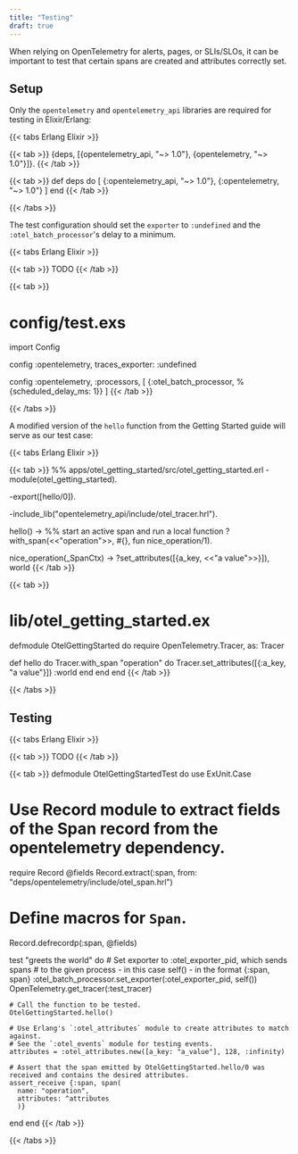 ```yaml
---
title: "Testing"
draft: true
---
```


When relying on OpenTelemetry for alerts, pages, or SLIs/SLOs, it can be important to test that certain spans are created and attributes correctly set.

## Setup
Only the `opentelemetry` and `opentelemetry_api` libraries are required for testing in Elixir/Erlang:

{{< tabs Erlang Elixir >}}

{{< tab >}}
{deps, [{opentelemetry_api, "~> 1.0"},
        {opentelemetry, "~> 1.0"}]}.
{{< /tab >}}

{{< tab >}}
def deps do
  [
    {:opentelemetry_api, "~> 1.0"},
    {:opentelemetry, "~> 1.0"}
  ]
end
{{< /tab >}}

{{< /tabs >}}

The test configuration should set the `exporter` to `:undefined` and the `:otel_batch_processor`'s delay to a minimum.

{{< tabs Erlang Elixir >}}

{{< tab >}}
TODO
{{< /tab >}}

{{< tab >}}
# config/test.exs
import Config

config :opentelemetry,
    traces_exporter: :undefined

config :opentelemetry, :processors, [
  {:otel_batch_processor, %{scheduled_delay_ms: 1}}
]
{{< /tab >}}

{{< /tabs >}}

A modified version of the `hello` function from the Getting Started guide will serve as our test case:

{{< tabs Erlang Elixir >}}

{{< tab >}}
%% apps/otel_getting_started/src/otel_getting_started.erl
-module(otel_getting_started).

-export([hello/0]).

-include_lib("opentelemetry_api/include/otel_tracer.hrl").

hello() ->
    %% start an active span and run a local function
    ?with_span(<<"operation">>, #{}, fun nice_operation/1).

nice_operation(_SpanCtx) ->
    ?set_attributes([{a_key, <<"a value">>}]),
    world
{{< /tab >}}

{{< tab >}}
# lib/otel_getting_started.ex
defmodule OtelGettingStarted do
  require OpenTelemetry.Tracer, as: Tracer

  def hello do
    Tracer.with_span "operation" do
      Tracer.set_attributes([{:a_key, "a value"}])
      :world
    end
  end
end
{{< /tab >}}

{{< /tabs >}}

## Testing

{{< tabs Erlang Elixir >}}

{{< tab >}}
TODO
{{< /tab >}}

{{< tab >}}
defmodule OtelGettingStartedTest do
  use ExUnit.Case

  # Use Record module to extract fields of the Span record from the opentelemetry dependency.
  require Record
  @fields Record.extract(:span, from: "deps/opentelemetry/include/otel_span.hrl")
  # Define macros for `Span`.
  Record.defrecordp(:span, @fields)

  test "greets the world" do
    # Set exporter to :otel_exporter_pid, which sends spans
    # to the given process - in this case self() - in the format {:span, span}
    :otel_batch_processor.set_exporter(:otel_exporter_pid, self())
    OpenTelemetry.get_tracer(:test_tracer)

    # Call the function to be tested.
    OtelGettingStarted.hello()

    # Use Erlang's `:otel_attributes` module to create attributes to match against.
    # See the `:otel_events` module for testing events.
    attributes = :otel_attributes.new([a_key: "a_value"], 128, :infinity)

    # Assert that the span emitted by OtelGettingStarted.hello/0 was received and contains the desired attributes.
    assert_receive {:span, span(
      name: "operation",
      attributes: ^attributes
      )}
  end
end
{{< /tab >}}

{{< /tabs >}}
